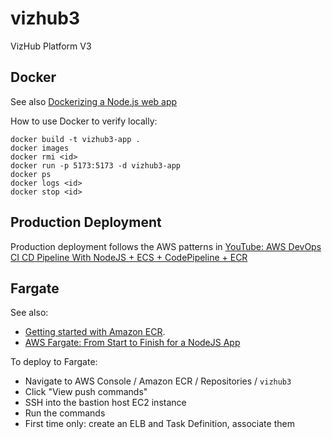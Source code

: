 # vizhub3

VizHub Platform V3

## Docker

See also [Dockerizing a Node.js web app](https://nodejs.org/en/docs/guides/nodejs-docker-webapp)

How to use Docker to verify locally:

```
docker build -t vizhub3-app .
docker images
docker rmi <id>
docker run -p 5173:5173 -d vizhub3-app
docker ps
docker logs <id>
docker stop <id>
```

## Production Deployment

Production deployment follows the AWS patterns in [YouTube: AWS DevOps CI CD Pipeline With NodeJS + ECS + CodePipeline + ECR](https://www.youtube.com/watch?v=Iem8ZI517L4)

## Fargate

See also:

- [Getting started with Amazon ECR](https://docs.aws.amazon.com/AmazonECR/latest/userguide/getting-started-console.html).
- [AWS Fargate: From Start to Finish for a NodeJS App](https://medium.com/@arliber/aws-fargate-from-start-to-finish-for-a-nodejs-app-9a0e5fbf6361)

To deploy to Fargate:

- Navigate to AWS Console / Amazon ECR / Repositories / `vizhub3`
- Click "View push commands"
- SSH into the bastion host EC2 instance
- Run the commands
- First time only: create an ELB and Task Definition, associate them
